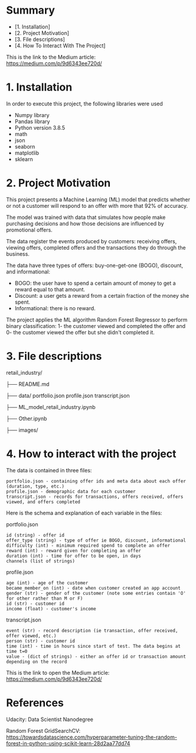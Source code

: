 # Summary

* [1. Installation] 
* [2. Project Motivation] 
* [3. File descriptions] 
* [4. How To Interact With The Project]

This is the link to the Medium article:
https://medium.com/p/9d6343ee720d/

# 1. Installation

In order to execute this project, the following libraries were used

* Numpy library
* Pandas library
* Python version 3.8.5
* math
* json
* seaborn
* matplotlib
* sklearn

# 2. Project Motivation

This project presents a Machine Learning (ML) model that predicts whether or not a customer will respond to an offer with more that 92% of accuracy. 

The model was trained with data that simulates how people make purchasing decisions and how those decisions are influenced by promotional offers.

The data register the events produced by customers: receiving offers, viewing offers, completed offers and the transactions they do through the business.

The data have three types of offers: buy-one-get-one (BOGO), discount, and informational:

* BOGO: the user have to spend a certain amount of money to get a reward equal to that amount.
* Discount:  a user gets a reward from a certain fraction of the money she spent. 
* Informational: there is no reward.

The project applies the ML algorithm Random Forest Regressor to perform binary classification: 1- the customer viewed and completed the offer and 0- the customer viewed the offer but she didn't completed it.

# 3. File descriptions

retail_industry/

├── README.md

├── data/
    portfolio.json
    profile.json
    transcript.json

├── ML_model_retail_industry.ipynb

├── Other.ipynb

├── images/

# 4. How to interact with the project

The data is contained in three files:

    portfolio.json - containing offer ids and meta data about each offer (duration, type, etc.)
    profile.json - demographic data for each customer
    transcript.json - records for transactions, offers received, offers viewed, and offers completed

Here is the schema and explanation of each variable in the files:

portfolio.json

    id (string) - offer id
    offer_type (string) - type of offer ie BOGO, discount, informational
    difficulty (int) - minimum required spend to complete an offer
    reward (int) - reward given for completing an offer
    duration (int) - time for offer to be open, in days
    channels (list of strings)

profile.json

    age (int) - age of the customer
    became_member_on (int) - date when customer created an app account
    gender (str) - gender of the customer (note some entries contain 'O' for other rather than M or F)
    id (str) - customer id
    income (float) - customer's income

transcript.json

    event (str) - record description (ie transaction, offer received, offer viewed, etc.)
    person (str) - customer id
    time (int) - time in hours since start of test. The data begins at time t=0
    value - (dict of strings) - either an offer id or transaction amount depending on the record

This is the link to open the Medium article:
https://medium.com/p/9d6343ee720d/

# References

Udacity: Data Scientist Nanodegree

Random Forest GridSearchCV: https://towardsdatascience.com/hyperparameter-tuning-the-random-forest-in-python-using-scikit-learn-28d2aa77dd74
